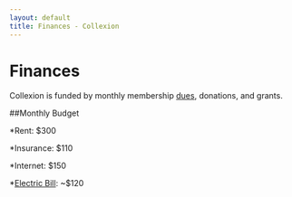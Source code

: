```yaml
---
layout: default
title: Finances - Collexion
---
```


# Finances

Collexion is funded by monthly membership 
[dues](-dues.html), donations, and grants.



##Monthly Budget


*Rent: $300


*Insurance: $110


*Internet: $150


*[Electric Bill](-electric_bill.html): ~$120